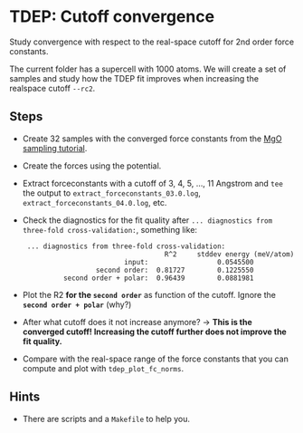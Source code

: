 TDEP: Cutoff convergence
===

Study convergence with respect to the real-space cutoff for 2nd order force constants.

The current folder has a supercell with 1000 atoms. We will create a set of samples and study how the TDEP fit improves when increasing the realspace cutoff `--rc2`.

## Steps

- Create 32 samples with the converged force constants from the [MgO sampling tutorial](../../example_materials/MgO/README.md).

- Create the forces using the potential.

- Extract forceconstants with a cutoff of 3, 4, 5, …, 11 Angstrom and `tee` the output to `extract_forceconstants_03.0.log`, `extract_forceconstants_04.0.log`, etc.

- Check the diagnostics for the fit quality after `... diagnostics from three-fold cross-validation:`, something like:
  ```
   ... diagnostics from three-fold cross-validation:
                                     R^2     stddev energy (meV/atom)
                           input:                 0.0545500
                    second order:  0.81727        0.1225550
            second order + polar:  0.96439        0.0881981
  ```

- Plot the R2 **for the `second order`** as function of the cutoff. Ignore the **`second order + polar`** (why?)

- After what cutoff does it not increase anymore? → **This is the converged cutoff! Increasing the cutoff further does not improve the fit quality.**

- Compare with the real-space range of the force constants that you can compute and plot with `tdep_plot_fc_norms`.

## Hints

- There are scripts and a `Makefile` to help you.
